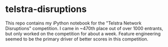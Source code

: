 # telstra-disruptions

This repo contains my iPython notebook for the "Telstra Network Disruptions" competition.  I came in ~470th place out of over 1000 entrants, but only worked on the competition for about a week.  Feature engineering seemed to be the primary driver of better scores in this competition.